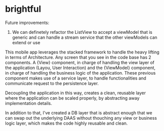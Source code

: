 # brightful

Future improvements:
1. We can definetely refactor the ListView to accept a viewModel that is generic and can handle a stream service that the other viewModels can extend or use

This mobile app leverages the stacked framework to handle the heavy lifting in terms of Architecture. Any screen that you see in the code base has 2 components. A {View} component, in charge of handling the view layer of the application (Layou, User Interaction) and the {ViewModel} component, in charge of handling the business logic of the application. These previous component makes use of a service layer, to handle functionalities and communicate request to the persistence layer. 

Decoupling the application in this way, creates a clean, reusable layer where the application can be scaled properly, by abstracting away implementation details.

In addition to that, I've created a DB layer that is abstract enough that we can swap out the underlying DAAS without thouching any view or business logic layer, which makes the code highly reusable and clean.
